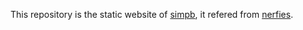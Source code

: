 This repository is the static website of [simpb](https://arxiv.org/abs/2403.10353), it refered from [nerfies](https://nerfies.github.io/).
